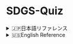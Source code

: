 # SDGS-Quiz

<details>
<summary>
🇯🇵日本語リファレンス
</summary>
<br>
学校のテスト対策で作りました。

## 👨‍🏫 使い方

1. Python環境でmain_jp.pyを実行する。
2. 問題画像が表示され、わかったらどこかのキーを押す。
3. コンソール画面に答えの番号を入力。
4. 3秒後に次の問題が表示される。
5. 17問解いたら終了。

※答えの番号はSDGSロゴの左上に書いてある正式な番号です。詳しくはファイルに同梱されているgoals_jp.txt内、もしくはPythonプログラム内1番上のコメントアウトに記載されています。
</details>

<details>
<summary>
🇺🇸English Reference
</summary>
<br>
I made it in preparation for a school test.

## 👨‍🏫 How to use

1. Run main_jp.py in the Python environme
2. The image of the question is displayed, and if you understand it, press any key.
3. Enter the answer number in the console screen.
4. After 3 seconds, the next question will be displayed.
5. After solving 17 questions, the program ends.

※The answer number is the official number written in the upper left corner of the SDGS logo. You can find the details in the file goals_jp.txt included in the file, or in the comment out at the top of the Python program.
</details>
